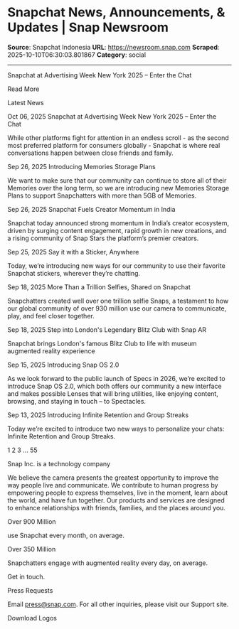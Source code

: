# Snapchat News, Announcements, & Updates | Snap Newsroom

**Source**: Snapchat Indonesia
**URL**: https://newsroom.snap.com
**Scraped**: 2025-10-10T06:30:03.801867
**Category**: social

---

Snapchat at Advertising Week New York 2025 – Enter the Chat

Read More

Latest News

Oct 06, 2025
Snapchat at Advertising Week New York 2025 – Enter the Chat

While other platforms fight for attention in an endless scroll - as the second most preferred platform for consumers globally - Snapchat is where real conversations happen between close friends and family.

Sep 26, 2025
Introducing Memories Storage Plans

We want to make sure that our community can continue to store all of their Memories over the long term, so we are introducing new Memories Storage Plans to support Snapchatters with more than 5GB of Memories.

Sep 26, 2025
Snapchat Fuels Creator Momentum in India

Snapchat today announced strong momentum in India’s creator ecosystem, driven by surging content engagement, rapid growth in new creations, and a rising community of Snap Stars the platform’s premier creators.

Sep 25, 2025
Say it with a Sticker, Anywhere

Today, we’re introducing new ways for our community to use their favorite Snapchat stickers, wherever they’re chatting.

Sep 18, 2025
More Than a Trillion Selfies, Shared on Snapchat

Snapchatters created well over one trillion selfie Snaps, a testament to how our global community of over 930 million use our camera to communicate, play, and feel closer together.

Sep 18, 2025
Step into London's Legendary Blitz Club with Snap AR

Snapchat brings London's famous Blitz Club to life with museum augmented reality experience

Sep 15, 2025
Introducing Snap OS 2.0

As we look forward to the public launch of Specs in 2026, we’re excited to introduce Snap OS 2.0, which both offers our community a new interface and makes possible Lenses that will bring utilities, like enjoying content, browsing, and staying in touch – to Spectacles.

Sep 13, 2025
Introducing Infinite Retention and Group Streaks

Today we’re excited to introduce two new ways to personalize your chats: Infinite Retention and Group Streaks.

1
2
3
...
55

Snap Inc. is a technology company

We believe the camera presents the greatest opportunity to improve the way people live and communicate. We contribute to human progress by empowering people to express themselves, live in the moment, learn about the world, and have fun together. Our products and services are designed to enhance relationships with friends, families, and the places around you.

Over 900 Million

use Snapchat every month, on average.

Over 350 Million

Snapchatters engage with augmented reality every day, on average.

Get in touch.

Press Requests

Email press@snap.com.
For all other inquiries, please visit our Support site.

Download Logos
